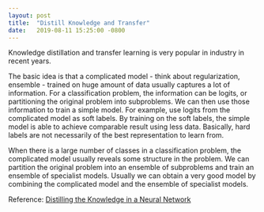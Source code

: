 ```yaml
---
layout: post
title:  "Distill Knowledge and Transfer"
date:   2019-08-11 15:25:00 -0800
---
```

Knowledge distillation and transfer learning is very popular in industry in recent years.


The basic idea is that a complicated model - think about regularization, ensemble - trained on huge amount of data usually captures a lot of information. For a classification problem, the information can be logits, or partitioning the original problem into subproblems. We can then use those information to train a simple model. For example, use logits from the complicated model as soft labels. By training on the soft labels, the simple model is able to achieve comparable result using less data. Basically, hard labels are not necessarily of the best representation to learn from.


When there is a large number of classes in a classification problem, the complicated model usually reveals some structure in the problem. We can partition the original problem into an ensemble of subproblems and train an ensemble of specialist models. Usually we can obtain a very good model by combining the complicated model and the ensemble of specialist models.


Reference: [Distilling the Knowledge in a Neural Network][Distilling the Knowledge in a Neural Network]


[Distilling the Knowledge in a Neural Network]:https://arxiv.org/pdf/1503.02531.pdf

